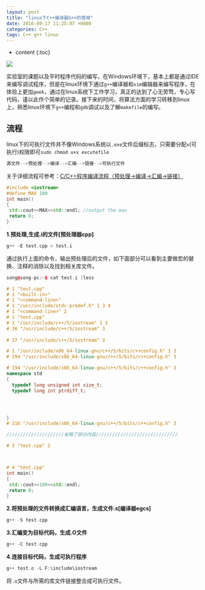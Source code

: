 ```yaml
---
layout: post
title: "linux下C++编译器G++的使用" 
date: 2016-09-17 11:25:07 +0800
categories: C++
tags: C++ g++ linux
---
```

* content
{:toc}

![](http://i.imgur.com/BdpX9tv.jpg)









实验室的课题以及平时程序代码的编写，在Windows环境下，基本上都是通过IDE来编写调试程序，但是在linux环境下通过`g++`编译器和`vim`编辑器来编写程序，在体验上更加`geek`，通过在linux系统下工作学习，真正的达到了心无旁骛，专心写代码，谨以此作个简单的记录。接下来的时间，将算法方面的学习转移到linux上，熟悉linux环境下`g++`编程和`gdb`调试以及了解`makefile`的编写。


## 流程 ##

linux下的可执行文件并不像Windows系统以`.exe`文件后缀标志，只需要分配`x`(可执行)权限即可`sudo chmod u+x excutefile`

```cpp
源文件-->预处理-->编译-->汇编-->链接-->可执行文件

```

关于详细流程可参考：[C/C++程序编译流程（预处理->编译->汇编->链接）](http://www.cnblogs.com/Lynn-Zhang/p/5377024.html)


```cpp
#include <iostream>
#define MAX 100
int main()
{
 std::cout<<MAX<<std::endl; //output the max
 return 0;
}

```

**1.预处理,生成.i的文件[预处理器cpp]**

```cpp
g++ -E test.cpp > test.i 
```

通过执行上面的命令，输出预处理后的文件，如下面部分可以看到主要做宏的替换、注释的消除以及找到相关库文件。



```cpp
song@song-pc:~$ cat test.i |less

# 1 "test.cpp"
# 1 "<built-in>"
# 1 "<command-line>"
# 1 "/usr/include/stdc-predef.h" 1 3 4
# 1 "<command-line>" 2
# 1 "test.cpp"
# 1 "/usr/include/c++/5/iostream" 1 3
# 36 "/usr/include/c++/5/iostream" 3
       
# 37 "/usr/include/c++/5/iostream" 3

# 1 "/usr/include/x86_64-linux-gnu/c++/5/bits/c++config.h" 1 3
# 194 "/usr/include/x86_64-linux-gnu/c++/5/bits/c++config.h" 3

# 194 "/usr/include/x86_64-linux-gnu/c++/5/bits/c++config.h" 3
namespace std
{
  typedef long unsigned int size_t;
  typedef long int ptrdiff_t;




}
# 216 "/usr/include/x86_64-linux-gnu/c++/5/bits/c++config.h" 3

/////////////////////省略了部分内容//////////////////////////////

# 2 "test.cpp" 2



# 4 "test.cpp"
int main()
{
 std::cout<<100<<std::endl;
 return 0;
}

```



**2.将预处理的文件转换成汇编语言，生成文件.s[编译器egcs]**

```cpp
g++ -S test.cpp
```

**3.汇编变为目标代码，生成.O文件**

```cpp
g++ -C test.cpp

```

**4.连接目标代码，生成可执行程序**

```cpp
g++ test.o -L F:\include\iostream

```

将`.o`文件与所需的库文件链接整合成可执行文件。
















